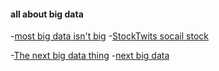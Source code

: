 #### all about big data
-[most big data isn't big](http://qz.com/81661/most-data-isnt-big-and-businesses-are-wasting-money-pretending-it-is/)
-[StockTwits socail stock](http://stocktwits.com/)

-[The next big data thing](https://news.ycombinator.com/item?id=7088902)
-[next big data](http://venturebeat.com/2013/12/28/big-data-2-0-the-next-generation-of-big-data/)
